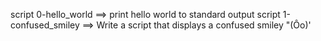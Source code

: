 script 0-hello_world ==> print hello world to standard  output
script 1-confused_smiley ==> Write a script that displays a confused smiley "(Ôo)'



